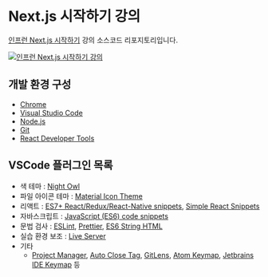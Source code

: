 # Next.js 시작하기 강의

[인프런 Next.js 시작하기](https://inf.run/Mpnyu) 강의 소스코드 리포지토리입니다.

<a href="https://inf.run/Mpnyu" target="_blank">
  <img src="https://cdn.inflearn.com/public/courses/333958/cover/6201a945-c49f-4b1a-8a50-1fcd0832072e/333958.png" alt="인프런 Next.js 시작하기 강의"/>
</a>

## 개발 환경 구성

- [Chrome](https://www.google.com/intl/ko/chrome/)
- [Visual Studio Code](https://code.visualstudio.com/)
- [Node.js](https://nodejs.org/ko/)
- [Git](https://git-scm.com/downloads)
- [React Developer Tools](https://chromewebstore.google.com/detail/react-developer-tools/fmkadmapgofadopljbjfkapdkoienihi)

## VSCode 플러그인 목록

- 색 테마 : [Night Owl](https://marketplace.visualstudio.com/items?itemName=sdras.night-owl)
- 파일 아이콘 테마 : [Material Icon Theme](https://marketplace.visualstudio.com/items?itemName=PKief.material-icon-theme)
- 리액트 : [ES7+ React/Redux/React-Native snippets](https://marketplace.visualstudio.com/items?itemName=dsznajder.es7-react-js-snippets), [Simple React Snippets](https://marketplace.visualstudio.com/items?itemName=burkeholland.simple-react-snippets)
- 자바스크립트 : [JavaScript (ES6) code snippets](https://marketplace.visualstudio.com/items?itemName=xabikos.JavaScriptSnippets)
- 문법 검사 : [ESLint](https://marketplace.visualstudio.com/items?itemName=dbaeumer.vscode-eslint), [Prettier](https://marketplace.visualstudio.com/items?itemName=esbenp.prettier-vscode), [ES6 String HTML](https://marketplace.visualstudio.com/items?itemName=Tobermory.es6-string-html)
- 실습 환경 보조 : [Live Server](https://marketplace.visualstudio.com/items?itemName=ritwickdey.LiveServer)
- 기타
  - [Project Manager](https://marketplace.visualstudio.com/items?itemName=alefragnani.project-manager), [Auto Close Tag](https://marketplace.visualstudio.com/items?itemName=formulahendry.auto-close-tag), [GitLens](https://marketplace.visualstudio.com/items?itemName=eamodio.gitlens), [Atom Keymap](https://marketplace.visualstudio.com/items?itemName=ms-vscode.atom-keybindings), [Jetbrains IDE Keymap](https://marketplace.visualstudio.com/items?itemName=isudox.vscode-jetbrains-keybindings) 등